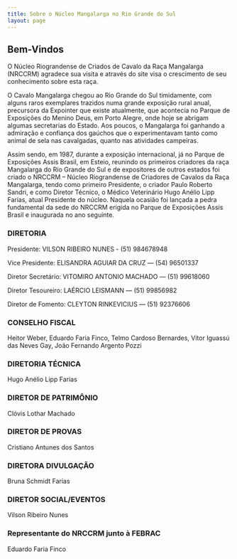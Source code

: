 ```yaml
---
title: Sobre o Núcleo Mangalarga no Rio Grande do Sul
layout: page
---
```


## Bem-Vindos

O Núcleo Riograndense de Criados de Cavalo da Raça Mangalarga (NRCCRM) agradece sua visita e através do site visa o crescimento de seu conhecimento sobre esta raça.

O Cavalo Mangalarga chegou ao Rio Grande do Sul timidamente, com alguns raros exemplares trazidos numa grande exposição rural anual, precursora da Expointer que existe atualmente, que acontecia no Parque de Exposições do Menino Deus, em Porto Alegre, onde hoje se abrigam algumas secretarias do Estado. Aos poucos, o Mangalarga foi ganhando a admiração e confiança dos gaúchos que o experimentavam tanto como animal de sela nas cavalgadas, quanto nas atividades campeiras.

Assim sendo, em 1987, durante a exposição internacional, já no Parque de Exposições Assis Brasil, em Esteio, reunindo os primeiros criadores da raça Mangalarga do Rio Grande do Sul e de expositores de outros estados foi criado o NRCCRM – Núcleo Riograndense de Criadores de Cavalos da Raça Mangalarga, tendo como primeiro Presidente, o criador Paulo Roberto Sandri, e como Diretor Técnico, o Médico Veterinário Hugo Anélio Lipp Farias, atual Presidente do núcleo. Naquela ocasião foi lançada a pedra fundamental da sede do NRCCRM erigida no Parque de Exposições Assis Brasil e inaugurada no ano seguinte.

### DIRETORIA

Presidente:
VILSON RIBEIRO NUNES - (51) 984678948

Vice Presidente:
ELISANDRA AGUIAR DA CRUZ — (54) 96501337

Diretor Secretário:
VITOMIRO ANTONIO MACHADO — (51) 99618060

Diretor Tesoureiro:
LAÉRCIO LEISMANN — (51) 99856982

Diretor de Fomento:
CLEYTON RINKEVICIUS — (51) 92376606

### CONSELHO FISCAL
Heitor Weber, Eduardo Faria Finco, Telmo Cardoso Bernardes, Vitor Iguassú das Neves Gay, João Fernando Argento Pozzi

### DIRETORIA TÉCNICA
Hugo Anélio Lipp Farias

### DIRETOR DE PATRIMÔNIO
Clóvis Lothar Machado

### DIRETOR DE PROVAS
Cristiano Antunes dos Santos

### DIRETORA DIVULGAÇÃO
Bruna Schmidt Farias

### DIRETOR SOCIAL/EVENTOS
Vilson Ribeiro Nunes

### Representante do NRCCRM junto à FEBRAC
Eduardo Faria Finco

<div class="bg-horse bg-horse-bottom"></div>
<div class="bg-brasao"></div>
